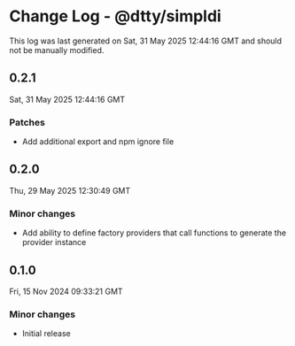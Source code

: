 # Change Log - @dtty/simpldi

This log was last generated on Sat, 31 May 2025 12:44:16 GMT and should not be manually modified.

## 0.2.1
Sat, 31 May 2025 12:44:16 GMT

### Patches

- Add additional export and npm ignore file

## 0.2.0
Thu, 29 May 2025 12:30:49 GMT

### Minor changes

- Add ability to define factory providers that call functions to generate the provider instance

## 0.1.0
Fri, 15 Nov 2024 09:33:21 GMT

### Minor changes

- Initial release

